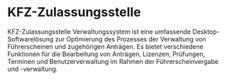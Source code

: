 # KFZ-Zulassungsstelle
KFZ-Zulassungsstelle  Verwaltungssystem ist eine umfassende Desktop-Softwarelösung zur Optimierung des Prozesses der Verwaltung von Führerscheinen und zugehörigen Anträgen. Es bietet verschiedene Funktionen für die Bearbeitung von Anträgen, Lizenzen, Prüfungen, Terminen und Benutzerverwaltung im Rahmen der Führerscheinvergabe und -verwaltung.
